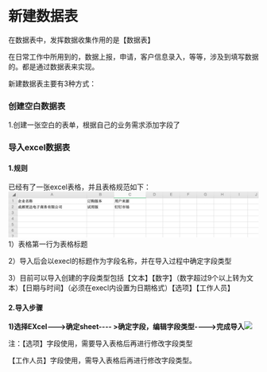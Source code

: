 # 新建数据表

在数据表中，发挥数据收集作用的是【数据表】

在日常工作中所用到的，数据上报，申请，客户信息录入，等等，涉及到填写数据的。都是通过数据表来实现。

新建数据表主要有3种方式：

### 创建空白数据表

1.创建一张空白的表单，根据自己的业务需求添加字段了

### 导入excel数据表

#### 1.规则

已经有了一张excel表格，并且表格规范如下：![](/assets/import002.png)1）表格第一行为表格标题

2）导入后会以execl的标题作为字段名称，并在导入过程中确定字段类型

3）目前可以导入创建的字段类型包括【文本】【数字】（数字超过9个以上转为文本）【日期与时间】（必须在execl内设置为日期格式）【选项】【工作人员】

#### **2.导入步骤**

**1\)选择EXcel---&gt;确定sheet---- &gt;确定字段，编辑字段类型----&gt;完成导入**![](http://livedoc.oss-cn-hangzhou.aliyuncs.com/livedoc/04450bce765ace1dc65a106364e741c4?x-oss-process=image/format,gif)

注：【选项】字段使用，需要导入表格后再进行修改字段类型

【工作人员】字段使用，需导入表格后再进行修改字段类型。

```

```

 

